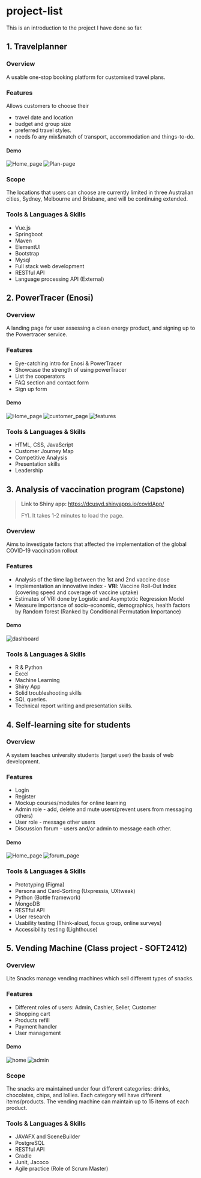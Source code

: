# project-list
This is an introduction to the project I have done so far.


## 1. Travelplanner
### Overview
A usable one-stop booking platform for customised travel plans.
### Features
Allows customers to choose their 
- travel date and location
- budget and group size
- preferred travel styles. 
- needs fo any mix&match of transport, accommodation and things-to-do.
#### Demo
![Home_page](Screenshots/home-travelplanner.png)
![Plan-page](Screenshots/plan-travelplanner.png)
### Scope
The locations that users can choose are currently limited in three Australian cities, Sydney, Melbourne and Brisbane, and will be continuing extended.
### Tools & Languages & Skills 
- Vue.js
- Springboot
- Maven
- ElementUI
- Bootstrap
- Mysql
- Full stack web development
- RESTful API
- Language processing API (External)

## 2. PowerTracer (Enosi)
### Overview
A landing page for user assessing a clean energy product, and signing up to the Powertracer service. 
### Features
- Eye-catching intro for Enosi & PowerTracer
- Showcase the strength of using powerTracer
- List the cooperators
- FAQ section and contact form
- Sign up form
#### Demo
![Home_page](Screenshots/enosi-1.png)
![customer_page](Screenshots/enosi-3.png)
![features](Screenshots/enosi-4.png)
### Tools & Languages & Skills
- HTML, CSS, JavaScript
- Customer Journey Map
- Competitive Analysis
- Presentation skills
- Leadership

## 3. Analysis of vaccination program (Capstone)
> **Link to Shiny app:** https://dcusyd.shinyapps.io/covidApp/
> 
> FYI. It takes 1-2 minutes to load the page.
### Overview
Aims to investigate factors that affected the implementation of the global COVID-19 vaccination rollout
### Features
- Analysis of the time lag between the 1st and 2nd vaccine dose
- Implementation an innovative index - **VRI**: Vaccine Roll-Out Index (covering speed and coverage of vaccine uptake)
- Estimates of VRI done by Logistic and Asymptotic Regression Model
- Measure importance of socio-economic, demographics, health factors by Random forest (Ranked by Conditional Permutation Importance)
#### Demo
![dashboard](Screenshots/data.png)
### Tools & Languages & Skills
- R & Python
- Excel
- Machine Learning
- Shiny App
- Solid troubleshooting skills
- SQL queries.
- Technical report writing and presentation skills.

## 4. Self-learning site for students
### Overview
A system teaches university students (target user) the basis of web development.
### Features
- Login 
- Register 
- Mockup courses/modules for online learning
- Admin role - add, delete and mute users(prevent users from messaging others)
- User role - message other users 
- Discussion forum - users and/or admin to message each other.
#### Demo
![Home_page](Screenshots/course-webdev.png)
![forum_page](Screenshots/forum-webdev.png)
### Tools & Languages & Skills
- Prototyping (Figma)
- Persona and Card-Sorting (Uxpressia, UXtweak)
- Python (Bottle framework)
- MongoDB
- RESTful API
- User research
- Usability testing (Think-aloud, focus group, online surveys)
- Accessibility testing (Lighthouse)

## 5. Vending Machine (Class project - SOFT2412)
### Overview
Lite Snacks manage vending machines which sell different types of snacks.
### Features
- Different roles of users: Admin, Cashier, Seller, Customer
- Shopping cart
- Products refill
- Payment handler
- User management
#### Demo
![home](Screenshots/VM/home.png)
![admin](Screenshots/VM/admin.png)
### Scope
The snacks are maintained under four different categories: drinks, chocolates, chips, and lollies. Each category will have different items/products. The vending machine can maintain up to 15 items of each product.
### Tools & Languages & Skills
- JAVAFX and SceneBuilder
- PostgreSQL
- RESTful API
- Gradle
- Junit, Jacoco
- Agile practice (Role of Scrum Master)
